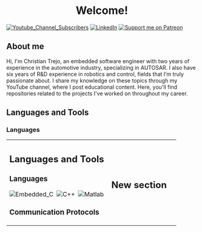 <h1 align="center"> Welcome! </h1>


[![Youtube_Channel_Subscribers](https://img.shields.io/youtube/channel/subscribers/UCaZshs4Uoqf6Ysq35iyOSew)](https://www.youtube.com/@SDyChristian)
[![LinkedIn](https://img.shields.io/badge/LinkedIn-blue?logo=linkedin&logoColor=white&style=for-the-bad)](https://www.linkedin.com/in/christian-alejandro-trejo-ramos-49b110113/)
[![Support me on Patreon](https://img.shields.io/endpoint.svg?url=https%3A%2F%2Fshieldsio-patreon.vercel.app%2Fapi%3Fusername%3DSdyc%26type%3Dpatrons&style=for-the-badge)](https://patreon.com/Sdyc)

## About me

Hi, I'm Christian Trejo, an embedded software engineer with two years of experience in the automotive industry, specializing in AUTOSAR. I also have six years of R&D experience in robotics and control, fields that I’m truly passionate about. I share my knowledge on these topics through my YouTube channel, where I post educational content. Here, you'll find repositories related to the projects I've worked on throughout my career.

## Languages and Tools 
### Languages




<table width="100%" >
<tr>
<td width="60%">
     
## Languages and Tools 

### Languages

![Embedded_C](https://img.shields.io/badge/C-Embedded-blue)&nbsp;
![C++](https://img.shields.io/badge/C-%2B%2B-blue)&nbsp;
![Matlab](https://img.shields.io/badge/Matlab-orange)&nbsp;


### Communication Protocols 
     
</td>
<td>
  
## New section

     
</td>
</tr>
</table>






